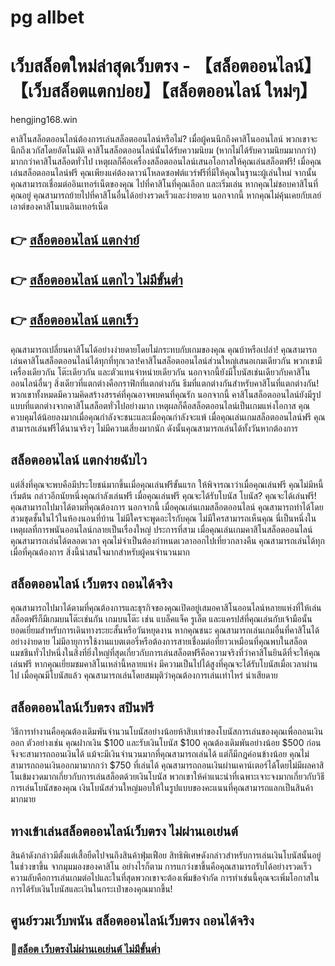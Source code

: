 
# pg allbet
# เว็บสล็อตใหม่ล่าสุดเว็บตรง - 【สล็อตออนไลน์】【เว็บสล็อตแตกบ่อย】【สล็อตออนไลน์ ใหม่ๆ】

hengjing168.win

คาสิโนสล็อตออนไลน์ต้องการเล่นสล็อตออนไลน์หรือไม่?
เมื่อผู้คนนึกถึงคาสิโนออนไลน์ พวกเขาจะนึกถึงเวกัสโดยอัตโนมัติ คาสิโนสล็อตออนไลน์นั้นได้รับความนิยม (หากไม่ได้รับความนิยมมากกว่า) มากกว่าคาสิโนสล็อตทั่วไป เหตุผลก็คือเครื่องสล็อตออนไลน์เสนอโอกาสให้คุณเล่นสล็อตฟรี! เมื่อคุณเล่นสล็อตออนไลน์ฟรี คุณเพียงแค่ต้องดาวน์โหลดซอฟต์แวร์ฟรีที่มีให้คุณในฐานะผู้เล่นใหม่ จากนั้นคุณสามารถเชื่อมต่ออินเทอร์เน็ตของคุณ ไปที่คาสิโนที่คุณเลือก และเริ่มเล่น หากคุณไม่ชอบคาสิโนที่คุณอยู่ คุณสามารถย้ายไปที่คาสิโนอื่นได้อย่างรวดเร็วและง่ายดาย นอกจากนี้ หากคุณไม่คุ้นเคยกับเลย์เอาต์ของคาสิโนบนอินเทอร์เน็ต
## 👉 [สล็อตออนไลน์ แตกง่าย์](https://hengjing168.win)
## 👉 [สล็อตออนไลน์ แตกไว ไม่มีขั้นต่ำ](https://hengjing168.win)
## 👉 [สล็อตออนไลน์ แตกเร็ว](https://hengjing168.win)

 คุณสามารถเปลี่ยนคาสิโนได้อย่างง่ายดายโดยไม่กระทบกับเกมของคุณ คุณบ้าหรือเปล่า! คุณสามารถเล่นคาสิโนสล็อตออนไลน์ได้ทุกที่ทุกเวลา!คาสิโนสล็อตออนไลน์ส่วนใหญ่เสนอเกมเดียวกัน พวกเขามีเครื่องเดียวกัน โต๊ะเดียวกัน และตัวแทนจำหน่ายเดียวกัน นอกจากนี้ยังมีโบนัสเช่นเดียวกับคาสิโนออนไลน์อื่นๆ สิ่งเดียวที่แตกต่างคือกราฟิกที่แตกต่างกัน ธีมที่แตกต่างกันสำหรับคาสิโนที่แตกต่างกัน! พวกเขาทั้งหมดมีความคิดสร้างสรรค์ที่คุณอาจพบคนที่คุณรัก นอกจากนี้ คาสิโนสล็อตออนไลน์ยังมีรูปแบบที่แตกต่างจากคาสิโนสล็อตทั่วไปอย่างมาก เหตุผลก็คือสล็อตออนไลน์เป็นเกมแห่งโอกาส คุณควบคุมได้น้อยลงมากเมื่อคุณกำลังจะชนะและเมื่อคุณกำลังจะแพ้ เมื่อคุณเล่นเกมสล็อตออนไลน์ฟรี คุณสามารถเล่นฟรีได้นานจริงๆ ไม่มีความเสี่ยงมากนัก ดังนั้นคุณสามารถเล่นได้ทั้งวันหากต้องการ

## สล็อตออนไลน์ แตกง่ายฉับไว

 แต่สิ่งที่คุณจะพบคือมีประโยชน์มากขึ้นเมื่อคุณเล่นฟรีขั้นแรก ให้พิจารณาว่าเมื่อคุณเล่นฟรี คุณไม่มีหนี้เริ่มต้น กล่าวอีกนัยหนึ่งคุณกำลังเล่นฟรี เมื่อคุณเล่นฟรี คุณจะได้รับโบนัส โบนัส? คุณจะได้เล่นฟรี! คุณสามารถไปมาได้ตามที่คุณต้องการ นอกจากนี้ เมื่อคุณเล่นเกมสล็อตออนไลน์ คุณสามารถทำได้โดยสวมชุดชั้นในไว้ในห้องนอนที่บ้าน ไม่มีใครจะพูดอะไรกับคุณ ไม่มีใครสามารถเห็นคุณ นี่เป็นหนึ่งในเหตุผลที่การพนันออนไลน์กลายเป็นเรื่องใหญ่ ประการที่สาม เมื่อคุณเล่นเกมคาสิโนสล็อตออนไลน์ คุณสามารถเล่นได้ตลอดเวลา คุณไม่จำเป็นต้องกำหนดเวลาออกไปเที่ยวกลางคืน คุณสามารถเล่นได้ทุกเมื่อที่คุณต้องการ สิ่งนี้น่าสนใจมากสำหรับผู้คนจำนวนมาก

## สล็อตออนไลน์ เว็บตรง ถอนได้จริง

 คุณสามารถไปมาได้ตามที่คุณต้องการและธุรกิจของคุณเปิดอยู่เสมอคาสิโนออนไลน์หลายแห่งที่ให้เล่นสล็อตฟรีก็มีเกมบนโต๊ะเช่นกัน เกมบนโต๊ะ เช่น แบล็คแจ็ค รูเล็ต และแครปส์ที่คุณเล่นกับเจ้ามือนั้นยอดเยี่ยมสำหรับการเดินทางระยะสั้นหรือวันหยุดงาน หากคุณชนะ คุณสามารถเล่นเกมอื่นที่คาสิโนได้อย่างง่ายดาย ไม่มีอายุการใช้งานแบตเตอรี่หรือต้องการสายเชื่อมต่อที่ยาวเหมือนที่คุณพบในสล็อตแมชชีนทั่วไปหนึ่งในสิ่งที่ยิ่งใหญ่ที่สุดเกี่ยวกับการเล่นสล็อตฟรีคือความจริงที่ว่าคาสิโนยินดีที่จะให้คุณเล่นฟรี หากคุณเยี่ยมชมคาสิโนเหล่านี้หลายแห่ง มีความเป็นไปได้สูงที่คุณจะได้รับโบนัสเมื่อเวลาผ่านไป เมื่อคุณมีโบนัสแล้ว คุณสามารถเล่นโดยสมมุติว่าคุณต้องการเล่นเท่าไหร่ น่าเสียดาย

## สล็อตออนไลน์เว็บตรง สปินฟรี
 วิธีการทำงานคือคุณต้องเดิมพันจำนวนโบนัสอย่างน้อยห้าสิบเท่าของโบนัสการเล่นของคุณเพื่อถอนเงินออก ตัวอย่างเช่น คุณฝากเงิน $100 และรับเงินโบนัส $100 คุณต้องเดิมพันอย่างน้อย $500 ก่อนจึงจะสามารถถอนเงินได้ แม้จะมีเงินจำนวนมากที่คุณสามารถเล่นได้ แต่ก็มีกฎค่อนข้างน้อย คุณไม่สามารถถอนเงินออกมามากกว่า $750 ที่เล่นได้ คุณสามารถถอนเงินผ่านเคาน์เตอร์ได้โดยไม่มีผลคาสิโนเข้มงวดมากเกี่ยวกับการเล่นสล็อตด้วยเงินโบนัส พวกเขาให้คำแนะนำที่เฉพาะเจาะจงมากเกี่ยวกับวิธีการเล่นโบนัสของคุณ เงินโบนัสส่วนใหญ่มอบให้ในรูปแบบของคะแนนที่คุณสามารถแลกเป็นสินค้ามากมาย

##  ทางเข้าเล่นสล็อตออนไลน์เว็บตรง ไม่ผ่านเอเย่นต์

 สินค้าดังกล่าวมีตั้งแต่เสื้อยืดไปจนถึงสินค้าฟุ่มเฟือย สิทธิพิเศษดังกล่าวสำหรับการเล่นเงินโบนัสนั้นอยู่ในช่วงขาขึ้น จากมุมมองของคาสิโน อย่างไรก็ตาม การแกว่งขาขึ้นคือคุณสามารถรับได้อย่างรวดเร็ว ความลับคือการเล่นเกมต่อไปและในที่สุดพวกเขาจะต้องเพิ่มข้อจำกัด การทำเช่นนี้คุณจะเพิ่มโอกาสในการได้รับเงินโบนัสและเงินในกระเป๋าของคุณมากขึ้น!


## ศูนย์รวมเว็บพนัน สล็อตออนไลน์เว็บตรง ถอนได้จริง
### 🧧[สล็อต เว็บตรงไม่ผ่านเอเย่นต์ ไม่มีขั้นต่ำ](https://hengjing168.win)
